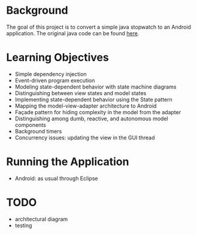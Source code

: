 # Background

The goal of this project is to convert a simple java stopwatch to an Android application.
The original java code can be found [here](https://github.com/concurrency-cs-luc-edu/simplestopwatch-java).

# Learning Objectives

* Simple dependency injection
* Event-driven program execution
* Modeling state-dependent behavior with state machine diagrams
* Distinguishing between view states and model states
* Implementing state-dependent behavior using the State pattern
* Mapping the model-view-adapter architecture to Android
* Fa&ccedil;ade pattern for hiding complexity in the model from the adapter
* Distinguishing among dumb, reactive, and autonomous model components
* Background timers
* Concurrency issues: updating the view in the GUI thread

# Running the Application

* Android: as usual through Eclipse

# TODO

* architectural diagram
* testing
